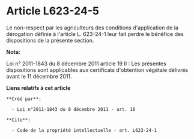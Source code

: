 # Article L623-24-5

Le non-respect par les agriculteurs des conditions d'application de la dérogation définie à l'article L. 623-24-1 leur fait
perdre le bénéfice des dispositions de la présente section.

**Nota:**

Loi n° 2011-1843 du 8 décembre 2011 article 19 II : Les présentes dispositions sont applicables aux certificats d'obtention
végétale délivrés avant le 11 décembre 2011.

**Liens relatifs à cet article**

	**Créé par**:

	  - Loi n°2011-1843 du 8 décembre 2011 - art. 16

	**Cite**:

	  - Code de la propriété intellectuelle - art. L623-24-1
